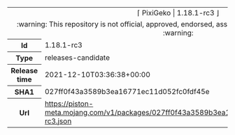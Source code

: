 <html><table>
<tr><td colspan="2" align="center"><img width="0" height="0"><br/>⌈ PixiGeko | 1.18.1-rc3 ⌋<br/><img width="0" height="0"></td></tr>
<tr><td colspan="2" align="center"><img width="0" height="0"><br/>
:warning: This repository is not official, approved, endorsed, associated or connected with Mojang :warning:
<br/><img width="0" height="0"></td></tr>
<tr><th>Id</th><td>1.18.1-rc3</td></tr>
<tr><th>Type</th><td>releases-candidate</td></tr>
<tr><th>Release time</th><td>2021-12-10T03:36:38+00:00</td></tr>
<tr><th>SHA1</th><td>027ff0f43a3589b3ea16771ec11d052fc0fdf45e</td></tr>
<tr><th>Url</th><td><a href="https://piston-meta.mojang.com/v1/packages/027ff0f43a3589b3ea16771ec11d052fc0fdf45e/1.18.1-rc3.json">https://piston-meta.mojang.com/v1/packages/027ff0f43a3589b3ea16771ec11d052fc0fdf45e/1.18.1-rc3.json</a></td></tr>